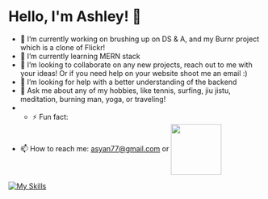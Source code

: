 # Hello, I'm Ashley!  👋

- 🔭 I’m currently working on brushing up on DS & A, and my Burnr project which is a clone of Flickr!  
- 🌱 I’m currently learning MERN stack
- 👯 I’m looking to collaborate on any new projects, reach out to me with your ideas! Or if you need help on your website shoot me an email :) 
- 🤔 I’m looking for help with a better understanding of the backend
- 💬 Ask me about any of my hobbies, like tennis, surfing, jiu jistu, meditation, burning man, yoga, or traveling!
- - ⚡ Fun fact:
- 📫 How to reach me: asyan77@gmail.com or 
<a href="https://www.linkedin.com/in/ashley-yan/" target="blank"><img align="center" src="https://bi-jingo.com/wp-content/uploads/1997/03/Linkedin-Logo.png" height="100" /></a>



[![My Skills](https://skillicons.dev/icons?i=js,html,css,aws,babel,github,mongodb,node.js,postgres,postman,rails,react,redux,replit,ruby,sqlite,vscode,webpack)](https://skillicons.dev)
